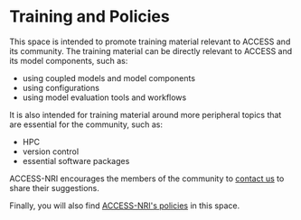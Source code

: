 # Training and Policies

<!-- {% include "call_contribute.md" %} -->

This space is intended to promote training material relevant to ACCESS and its community. The training material can be directly relevant to ACCESS and its model components, such as:

- using coupled models and model components
- using configurations
- using model evaluation tools and workflows

It is also intended for training material around more peripheral topics that are essential for the community, such as:

- HPC
- version control
- essential software packages

ACCESS-NRI encourages the members of the community to [contact us](mailto:access.nri@anu.edu.au) to share their suggestions.


Finally, you will also find [ACCESS-NRI's policies][policies] in this space.

[policies]: https://access-hive.org.au/resources/policies